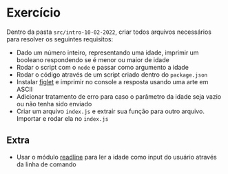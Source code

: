 # Exercício

Dentro da pasta `src/intro-10-02-2022`, criar todos arquivos necessários para resolver os seguintes requisitos:
- Dado um número inteiro, representando uma idade, imprimir um booleano respondendo se é menor ou maior de idade
- Rodar o script com o `node` e passar como argumento a idade
- Rodar o código através de um script criado dentro do `package.json`
- Instalar [figlet](https://www.npmjs.com/package/figlet) e imprimir no console a resposta usando uma arte em ASCII
- Adicionar tratamento de erro para caso o parâmetro da idade seja vazio ou não tenha sido enviado
- Criar um arquivo `index.js` e extrair sua função para outro arquivo. Importar e rodar ela no `index.js`

## Extra
- Usar o módulo [readline](https://nodejs.org/api/readline.html#readlinecreateinterfaceoptions) para ler a idade como input do usuário através da linha de comando
